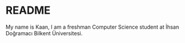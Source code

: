 # README
My name is Kaan, I am a freshman Computer Science student at İhsan Doğramacı Bilkent Üniversitesi.
